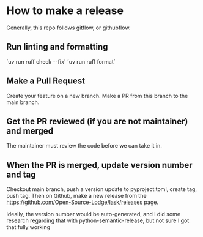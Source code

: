 # How to make a release
Generally, this repo follows gitflow, or githubflow.

## Run linting and formatting
´uv run ruff check --fix´
´uv run ruff format´

## Make a Pull Request
Create your feature on a new branch. Make a PR from this branch to the main branch.


## Get the PR reviewed (if you are not maintainer) and merged
The maintainer must review the code before we can take it in.

## When the PR is merged, update version number and tag
Checkout main branch, push a version update to pyproject.toml, create tag, push tag. Then on Github, make a new release from the https://github.com/Open-Source-Lodge/lask/releases page.

Ideally, the version number would be auto-generated, and I did some research regarding that with python-semantic-release, but not sure I got that fully working
